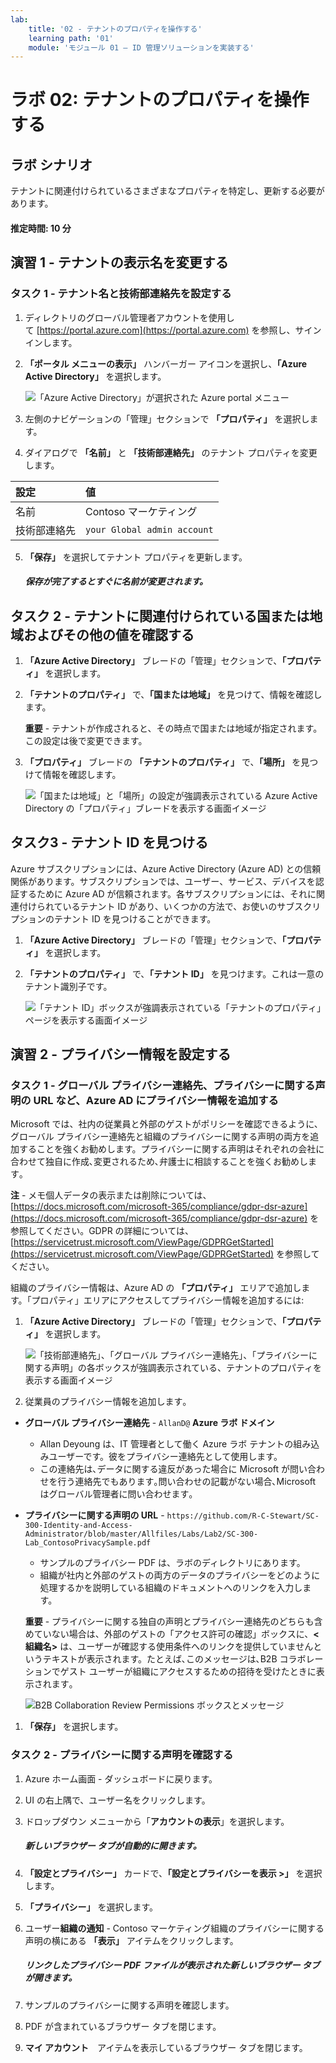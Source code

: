 ```yaml
---
lab:
    title: '02 - テナントのプロパティを操作する'
    learning path: '01'
    module: 'モジュール 01 – ID 管理ソリューションを実装する'
---
```


# ラボ 02: テナントのプロパティを操作する

## ラボ シナリオ

テナントに関連付けられているさまざまなプロパティを特定し、更新する必要があります。

#### 推定時間: 10 分

## 演習 1 - テナントの表示名を変更する

### タスク 1 - テナント名と技術部連絡先を設定する

1. ディレクトリのグローバル管理者アカウントを使用して [https://portal.azure.com](https://portal.azure.com) を参照し、サインインします。

2. **「ポータル メニューの表示」** ハンバーガー アイコンを選択し、**「Azure Active Directory」** を選択します。

    ![「Azure Active Directory」が選択された Azure portal メニュー](./media/azure-portal-menu-aad.png)

3. 左側のナビゲーションの「管理」セクションで **「プロパティ」** を選択します。

4. ダイアログで **「名前」** と **「技術部連絡先」** のテナント プロパティを変更します。

| **設定** | **値** |
| :--- | :--- |
| 名前 | Contoso マーケティング |
| 技術部連絡先 | `your Global admin account` |

5. **「保存」** を選択してテナント プロパティを更新します。

      ##### 保存が完了するとすぐに名前が変更されます。

## タスク 2 - テナントに関連付けられている国または地域およびその他の値を確認する

1. **「Azure Active Directory」** ブレードの「管理」セクションで、**「プロパティ」** を選択します。

2. **「テナントのプロパティ」** で、**「国または地域」** を見つけて、情報を確認します。

    **重要** - テナントが作成されると、その時点で国または地域が指定されます。この設定は後で変更できます。

3. **「プロパティ」** ブレードの **「テナントのプロパティ」** で、**「場所」** を見つけて情報を確認します。

    ![「国または地域」と「場所」の設定が強調表示されている Azure Active Directory の「プロパティ」ブレードを表示する画面イメージ](./media/azure-active-directory-properties-country-location.png)

## タスク3 - テナント ID を見つける

Azure サブスクリプションには、Azure Active Directory (Azure AD) との信頼関係があります。サブスクリプションでは、ユーザー、サービス、デバイスを認証するために Azure AD が信頼されます。各サブスクリプションには、それに関連付けられているテナント ID があり、いくつかの方法で、お使いのサブスクリプションのテナント ID を見つけることができます。

1. **「Azure Active Directory」** ブレードの「管理」セクションで、**「プロパティ」** を選択します。

2. **「テナントのプロパティ」** で、**「テナント ID」** を見つけます。これは一意のテナント識別子です。

    ![「テナント ID」ボックスが強調表示されている「テナントのプロパティ」ページを表示する画面イメージ](./media/portal-tenant-id.png)

## 演習 2 - プライバシー情報を設定する

### タスク 1 - グローバル プライバシー連絡先、プライバシーに関する声明の URL など、Azure AD にプライバシー情報を追加する

Microsoft では、社内の従業員と外部のゲストがポリシーを確認できるように、グローバル プライバシー連絡先と組織のプライバシーに関する声明の両方を追加することを強くお勧めします。プライバシーに関する声明はそれぞれの会社に合わせて独自に作成､変更されるため､弁護士に相談することを強くお勧めします｡

   **注** - メモ個人データの表示または削除については、[https://docs.microsoft.com/microsoft-365/compliance/gdpr-dsr-azure](https://docs.microsoft.com/microsoft-365/compliance/gdpr-dsr-azure) を参照してください。GDPR の詳細については、[https://servicetrust.microsoft.com/ViewPage/GDPRGetStarted](https://servicetrust.microsoft.com/ViewPage/GDPRGetStarted) を参照してください。

組織のプライバシー情報は、Azure AD の **「プロパティ」** エリアで追加します。「プロパティ」エリアにアクセスしてプライバシー情報を追加するには:

1. **「Azure Active Directory」** ブレードの「管理」セクションで、**「プロパティ」** を選択します。

    ![「技術部連絡先」、「グローバル プライバシー連絡先」、「プライバシーに関する声明」の各ボックスが強調表示されている、テナントのプロパティを表示する画面イメージ](./media/properties-area.png)

1. 従業員のプライバシー情報を追加します｡

- **グローバル プライバシー連絡先** - `AllanD@` **Azure ラボ ドメイン**
     - Allan Deyoung は、IT 管理者として働く Azure ラボ テナントの組み込みユーザーです。彼をプライバシー連絡先として使用します。
     - この連絡先は､データに関する違反があった場合に Microsoft が問い合わせを行う連絡先でもあります｡問い合わせの記載がない場合､Microsoft はグローバル管理者に問い合わせます｡

- **プライバシーに関する声明の URL** -  `https://github.com/R-C-Stewart/SC-300-Identity-and-Access-Administrator/blob/master/Allfiles/Labs/Lab2/SC-300-Lab_ContosoPrivacySample.pdf`
     - サンプルのプライバシー PDF は、ラボのディレクトリにあります。
     - 組織が社内と外部のゲストの両方のデータのプライバシーをどのように処理するかを説明している組織のドキュメントへのリンクを入力します。

    **重要** - プライバシーに関する独自の声明とプライバシー連絡先のどちらも含めていない場合は、外部のゲストの「アクセス許可の確認」ボックスに、**<組織名\>** は、ユーザーが確認する使用条件へのリンクを提供していませんというテキストが表示されます。たとえば､このメッセージは､B2B コラボレーションでゲスト ユーザーが組織にアクセスするための招待を受けたときに表示されます｡

    ![B2B Collaboration Review Permissions ボックスとメッセージ](./media/active-directory-no-privacy-statement-or-contact.png)

1. **「保存」** を選択します。

### タスク 2 - プライバシーに関する声明を確認する

1. Azure ホーム画面 - ダッシュボードに戻ります。
2. UI の右上隅で、ユーザー名をクリックします。
3. ドロップダウン メニューから「**アカウントの表示**」を選択します。

     ##### 新しいブラウザー タブが自動的に開きます。

4. **「設定とプライバシー」** カードで、**「設定とプライバシーを表示 >」** を選択します。
5. **「プライバシー」** を選択します。
6. ユーザー**組織の通知** - Contoso マーケティング組織のプライバシーに関する声明の横にある **「表示」** アイテムをクリックします。

     ##### リンクしたプライバシー PDF ファイルが表示された新しいブラウザー タブが開きます。

7. サンプルのプライバシーに関する声明を確認します。
8. PDF が含まれているブラウザー タブを閉じます。
9. **マイ アカウント**　アイテムを表示しているブラウザー タブを閉じます。
